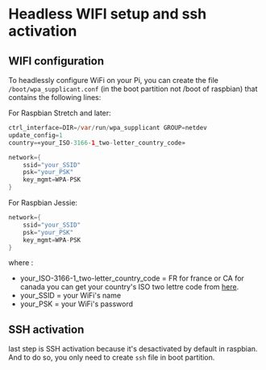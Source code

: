 # Headless WIFI setup and ssh activation

## WIFI configuration
To headlessly configure WiFi on your Pi, you can create the file ```/boot/wpa_supplicant.conf``` (in the boot partition not /boot of raspbian) that contains the following lines:

For Raspbian Stretch and later:

``` java
ctrl_interface=DIR=/var/run/wpa_supplicant GROUP=netdev
update_config=1
country=«your_ISO-3166-1_two-letter_country_code»

network={
    ssid="your_SSID"
    psk="your_PSK"
    key_mgmt=WPA-PSK
}
```

For Raspbian Jessie:
``` java
network={
    ssid="your_SSID"
    psk="your_PSK"
    key_mgmt=WPA-PSK
}
```

where :
- your_ISO-3166-1_two-letter_country_code = FR for france or CA for canada you can get your country's ISO two lettre code from [here](https://www.iso.org/obp/ui/#search).
- your_SSID = your WiFi's name
- your_PSK = your WiFi's password

## SSH activation
last step is SSH activation because it's desactivated by default in raspbian. And to do so, you only need to create ```ssh``` file in boot partition.
